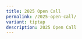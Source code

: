 ```yaml
---
title: 2025 Open Call
permalink: /2025-open-call/
variant: tiptap
description: 2025 Open Call
---
```

